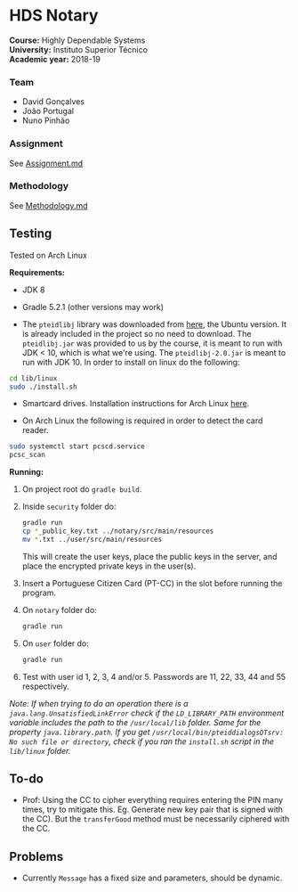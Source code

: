 # HDS Notary

**Course:** Highly Dependable Systems  
**University:** Instituto Superior Técnico  
**Academic year:** 2018-19

### Team

- David Gonçalves
- João Portugal
- Nuno Pinhão

### Assignment

See [Assignment.md](documentation/Assignment.md)

### Methodology

See [Methodology.md](documentation/Methodology.md)

## Testing

Tested on Arch Linux

**Requirements:**

- JDK 8

- Gradle 5.2.1 (other versions may work)

- The `pteidlibj` library was downloaded from [here](https://www.autenticacao.gov.pt/cc-aplicacao), the Ubuntu version. It is already included in the project so no need to download. The `pteidlibj.jar` was provided to us by the course, it is meant to run with JDK < 10, which is what we're using. The `pteidlibj-2.0.jar` is meant to run with JDK 10. In order to install on linux do the following:

```sh
cd lib/linux
sudo ./install.sh
```

- Smartcard drives. Installation instructions for Arch Linux [here](<https://wiki.archlinux.org/index.php/Smartcards>).

- On Arch Linux the following is required in order to detect the card reader.

```sh
sudo systemctl start pcscd.service
pcsc_scan
```

**Running:**

1. On project root do `gradle build`. 

2. Inside `security` folder do:

    ```sh
    gradle run
    cp *_public_key.txt ../notary/src/main/resources
    mv *.txt ../user/src/main/resources
    ```

    This will create the user keys, place the public keys in the server, and place the encrypted private keys in the user(s).

3. Insert a Portuguese Citizen Card (PT-CC) in the slot before running the program.

4. On `notary` folder do: 

   ```sh
   gradle run
   ```
   
5. On `user` folder do: 

   ```sh
   gradle run
   ```
   
6. Test with user id 1, 2, 3, 4 and/or 5. Passwords are 11, 22, 33, 44 and 55 respectively.

*Note: If when trying to do an operation there is a `java.lang.UnsatisfiedLinkError` check if the `LD_LIBRARY_PATH` environment variable includes the path to the `/usr/local/lib` folder. Same for the property `java.library.path`. If you get `/usr/local/bin/pteiddialogsQTsrv: No such file or directory`, check if you ran the `install.sh` script in the `lib/linux` folder.*

## To-do

- Prof: Using the CC to cipher everything requires entering the PIN many times, try to mitigate this. Eg. Generate new key pair that is signed with the CC). But the `transferGood` method must be necessarily ciphered with the CC.

## Problems

- Currently `Message` has a fixed size and parameters, should be dynamic.